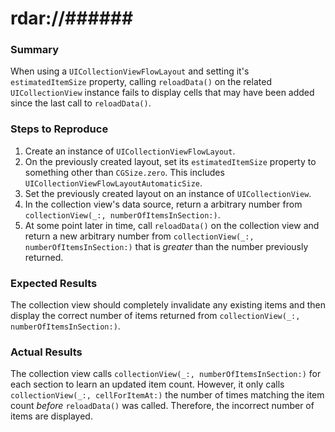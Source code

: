 # rdar://######

### Summary
When using a `UICollectionViewFlowLayout` and setting it's `estimatedItemSize` property, calling `reloadData()` on the related `UICollectionView` instance fails to display cells that may have been added since the last call to `reloadData()`.

### Steps to Reproduce
1. Create an instance of `UICollectionViewFlowLayout`.
2. On the previously created layout, set its `estimatedItemSize` property to something other than `CGSize.zero`. This includes `UICollectionViewFlowLayoutAutomaticSize`.
3. Set the previously created layout on an instance of `UICollectionView`.
4. In the collection view's data source, return a arbitrary number from `collectionView(_:, numberOfItemsInSection:)`.
5. At some point later in time, call `reloadData()` on the collection view and return a new arbitrary number from `collectionView(_:, numberOfItemsInSection:)` that is *greater* than the number previously returned.

### Expected Results
The collection view should completely invalidate any existing items and then display the correct number of items returned from `collectionView(_:, numberOfItemsInSection:)`.

### Actual Results
The collection view calls `collectionView(_:, numberOfItemsInSection:)` for each section to learn an updated item count. However, it only calls `collectionView(_:, cellForItemAt:)` the number of times matching the item count *before* `reloadData()` was called. Therefore, the incorrect number of items are displayed.
